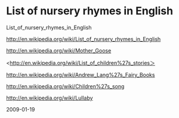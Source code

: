 # List of nursery rhymes in English

List_of_nursery_rhymes_in_English

<http://en.wikipedia.org/wiki/List_of_nursery_rhymes_in_English>

<http://en.wikipedia.org/wiki/Mother_Goose>

<http://en.wikipedia.org/wiki/List_of_children%27s_stories＞

<http://en.wikipedia.org/wiki/Andrew_Lang%27s_Fairy_Books>

<http://en.wikipedia.org/wiki/Children%27s_song>

<http://en.wikipedia.org/wiki/Lullaby>


2009-01-19